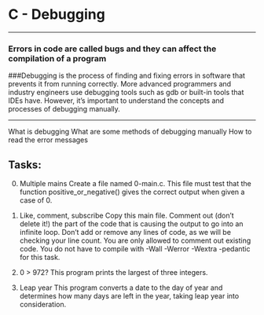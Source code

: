 # C - Debugging
***
### Errors in code are called **bugs** and they can affect the compilation of a program
###Debugging is the process of finding and fixing errors in software that prevents it from running correctly. More advanced programmers and industry engineers use debugging tools such as gdb or built-in tools that IDEs have. However, it’s important to understand the concepts and processes of debugging manually.
***
What is debugging
What are some methods of debugging manually
How to read the error messages

## Tasks:
0. Multiple mains
Create a file named 0-main.c. This file must test that the function positive_or_negative() gives the correct output when given a case of 0.

1. Like, comment, subscribe
Copy this main file. Comment out (don’t delete it!) the part of the code that is causing the output to go into an infinite loop.
Don’t add or remove any lines of code, as we will be checking your line count. You are only allowed to comment out existing code.
You do not have to compile with -Wall -Werror -Wextra -pedantic for this task.

2. 0 > 972?
This program prints the largest of three integers.

3. Leap year
This program converts a date to the day of year and determines how many days are left in the year, taking leap year into consideration.
